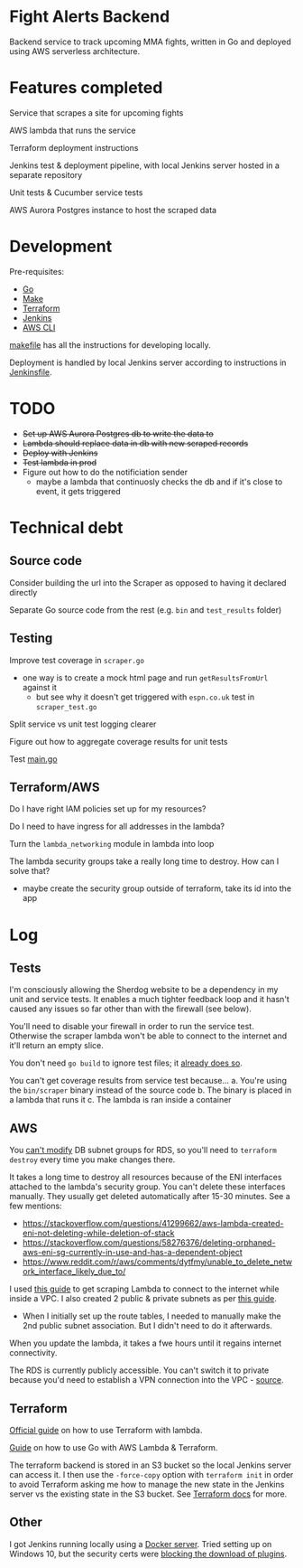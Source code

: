 # Fight Alerts Backend

Backend service to track upcoming MMA fights, written in Go and deployed using AWS serverless architecture.

# Features completed

Service that scrapes a site for upcoming fights

AWS lambda that runs the service

Terraform deployment instructions

Jenkins test & deployment pipeline, with local Jenkins server hosted in a separate repository

Unit tests & Cucumber service tests

AWS Aurora Postgres instance to host the scraped data

# Development

Pre-requisites:
- [Go](https://go.dev/)
- [Make](https://www.gnu.org/software/make/)
- [Terraform](https://www.terraform.io/)
- [Jenkins](https://www.jenkins.io/)
- [AWS CLI](https://aws.amazon.com/cli/)

[makefile](./functions/makefile) has all the instructions for developing locally.

Deployment is handled by local Jenkins server according to instructions in [Jenkinsfile](./Jenkinsfile).

# TODO

- ~~Set up AWS Aurora Postgres db to write the data to~~
- ~~Lambda should replace data in db with new scraped records~~
- ~~Deploy with Jenkins~~
- ~~Test lambda in prod~~
- Figure out how to do the notificiation sender
  - maybe a lambda that continuosly checks the db and if it's close to event, it gets triggered

# Technical debt

## Source code

Consider building the url into the Scraper as opposed to having it declared directly

Separate Go source code from the rest (e.g. `bin` and `test_results` folder)

## Testing

Improve test coverage in `scraper.go`
- one way is to create a mock html page and run `getResultsFromUrl` against it
    - but see why it doesn't get triggered with `espn.co.uk` test in `scraper_test.go`

Split service vs unit test logging clearer

Figure out how to aggregate coverage results for unit tests

Test [main.go](functions/main.go)

## Terraform/AWS

Do I have right IAM policies set up for my resources?

Do I need to have ingress for all addresses in the lambda?

Turn the `lambda_networking` module in lambda into loop

The lambda security groups take a really long time to destroy. How can I solve that?
- maybe create the security group outside of terraform, take its id into the app

# Log

## Tests

I'm consciously allowing the Sherdog website to be a dependency in my unit and service tests. It enables a much tighter feedback loop and it hasn't caused any issues so far other than with the firewall (see below). 

You'll need to disable your firewall in order to run the service test. Otherwise the scraper lambda won't be able to connect to the internet and it'll return an empty slice.

You don't need `go build` to ignore test files; it [already does so](https://stackoverflow.com/a/65844817/7874516).

You can't get coverage results from service test because...
a. You're using the `bin/scraper` binary instead of the source code
b. The binary is placed in a lambda that runs it
c. The lambda is ran inside a container

## AWS

You [can't modify](https://serverfault.com/questions/816820/aws-can-not-change-db-subnet-group-for-aws-rds) DB subnet groups for RDS, so you'll need to `terraform destroy` every time you make changes there.

It takes a long time to destroy all resources because of the ENI interfaces attached to the lambda's security group. You can't delete these interfaces manually. They usually get deleted automatically after 15-30 minutes. See a few mentions:
- https://stackoverflow.com/questions/41299662/aws-lambda-created-eni-not-deleting-while-deletion-of-stack
- https://stackoverflow.com/questions/58276376/deleting-orphaned-aws-eni-sg-currently-in-use-and-has-a-dependent-object
- https://www.reddit.com/r/aws/comments/dytfmy/unable_to_delete_network_interface_likely_due_to/

I used [this guide](https://aws.amazon.com/premiumsupport/knowledge-center/internet-access-lambda-function/) to get scraping Lambda to connect to the internet while inside a VPC. I also created 2 public & private subnets as per [this guide](https://jasonwatmore.com/post/2021/05/30/aws-create-a-vpc-with-public-and-private-subnets-and-a-nat-gateway).
- When I initially set up the route tables, I needed to manually make the 2nd public subnet association. But I didn't need to do it afterwards.

When you update the lambda, it takes a fwe hours until it regains internet connectivity.

The RDS is currently publicly accessible. You can't switch it to private because you'd need to establish a VPN connection into the VPC - [source](https://stackoverflow.com/a/69320090/7874516).

## Terraform

[Official guide](https://learn.hashicorp.com/tutorials/terraform/lambda-api-gateway) on how to use Terraform with lambda.

[Guide](https://levelup.gitconnected.com/setup-your-go-lambda-and-deploy-with-terraform-9105bda2bd18) on how to use Go with AWS Lambda & Terraform.

The terraform backend is stored in an S3 bucket so the local Jenkins server can access it. I then use the `-force-copy` option with `terraform init` in order to avoid Terraform asking me how to manage the new state in the Jenkins server vs the existing state in the S3 bucket. See [Terraform docs](https://www.terraform.io/cli/commands/init#backend-initialization) for more.

## Other

I got Jenkins running locally using a [Docker server](https://www.jenkins.io/doc/book/installing/docker/). Tried setting up on Windows 10, but the security certs were [blocking the download of plugins](https://stackoverflow.com/questions/24563694/jenkins-unable-to-find-valid-certification-path-to-requested-target-error-whil#:~:text=That%20error%20is%20a%20common,is%20a%20Self-Signed%20Certificate).
